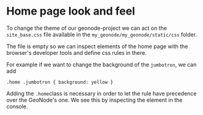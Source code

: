 # Home page look and feel
To change the theme of our geonode-project we can act on the `site_base.css` file available in the `my_geonode/my_geonode/static/css` folder.

The file is empty so we can inspect elements of the home page with the browser's developer tools and define css rules in there.

For example if we want to change the background of the `jumbotron`, we can add

`.home .jumbotron { background: yellow }`

Adding the `.home`class is necessary in order to let the rule have precedence over the GeoNode's one. We see this by inspecting the element in the console.
